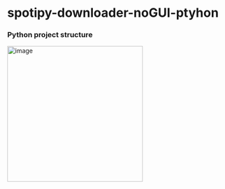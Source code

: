 # spotipy-downloader-noGUI-ptyhon

### Python project structure
<img width="310" alt="image" src="https://github.com/Divnoor-4602/spotipy-downloader-noGUI-ptyhon/assets/120365130/9c3500a4-b315-4c27-8e55-09ad151aba3e">
